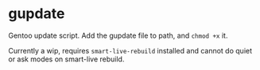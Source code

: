 # gupdate
Gentoo update script. Add the gupdate file to path, and `chmod +x` it. 

Currently a wip, requires `smart-live-rebuild` installed and cannot do quiet or ask modes on smart-live rebuild.
